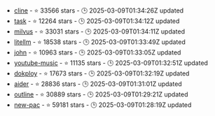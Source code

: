 - [cline](https://github.com/cline/cline) - ⭐ 33566 stars - 🕒 2025-03-09T01:34:26Z updated
- [task](https://github.com/go-task/task) - ⭐ 12264 stars - 🕒 2025-03-09T01:34:12Z updated
- [milvus](https://github.com/milvus-io/milvus) - ⭐ 33031 stars - 🕒 2025-03-09T01:34:11Z updated
- [litellm](https://github.com/BerriAI/litellm) - ⭐ 18538 stars - 🕒 2025-03-09T01:33:49Z updated
- [john](https://github.com/openwall/john) - ⭐ 10963 stars - 🕒 2025-03-09T01:33:05Z updated
- [youtube-music](https://github.com/th-ch/youtube-music) - ⭐ 11135 stars - 🕒 2025-03-09T01:32:51Z updated
- [dokploy](https://github.com/Dokploy/dokploy) - ⭐ 17673 stars - 🕒 2025-03-09T01:32:19Z updated
- [aider](https://github.com/Aider-AI/aider) - ⭐ 28836 stars - 🕒 2025-03-09T01:31:01Z updated
- [outline](https://github.com/outline/outline) - ⭐ 30889 stars - 🕒 2025-03-09T01:29:21Z updated
- [new-pac](https://github.com/Alvin9999/new-pac) - ⭐ 59181 stars - 🕒 2025-03-09T01:28:19Z updated
